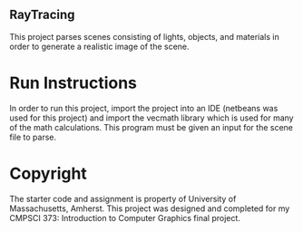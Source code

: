 ## RayTracing
This project parses scenes consisting of lights, objects, and materials in order to generate a realistic image of the scene.

# Run Instructions
In order to run this project, import the project into an IDE (netbeans was used for this project) and import the vecmath library which is used for many of the math calculations. This program must be given an input for the scene file to parse.

# Copyright
The starter code and assignment is property of University of Massachusetts, Amherst. This project was designed and completed for my CMPSCI 373: Introduction to Computer Graphics final project.
